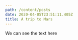 ```yaml
---
path: /content/posts
date: 2020-04-05T23:51:11.405Z
title: A trip to Mars
---
```

We can see the text here